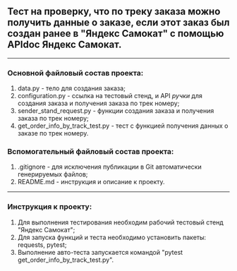 ﻿## Тест на проверку, что по треку заказа можно получить данные о заказе, если этот заказ был создан ранее в "Яндекс Самокат" с помощью APIdoc Яндекс Самокат.
____
### **Основной файловый состав проекта:**
1) data.py - тело для создания заказа;
2) configuration.py - ссылка на тестовый стенд, и API *ручки* для создания заказа и получения заказа по трек номеру;
3) sender_stand_request.py - функции создания заказа и получения заказа по трек номеру;
4) get_order_info_by_track_test.py - тест с функцией получения данных о заказе по трек номеру.
### **Вспомогательный файловый состав проекта:**
1) .gitignore - для исключения публикации в Git автоматически генерируемых файлов;
2) README.md - инструкция и описание к проекту.
____
### **Инструкция к проекту:**
1) Для выполнения тестирования необходим рабочий тестовый стенд "Яндекс Самокат";
2) Для запуска функций и теста необходимо установить пакеты: requests, pytest;
3) Выполнение авто-теста запускается командой "pytest get_order_info_by_track_test.py".
